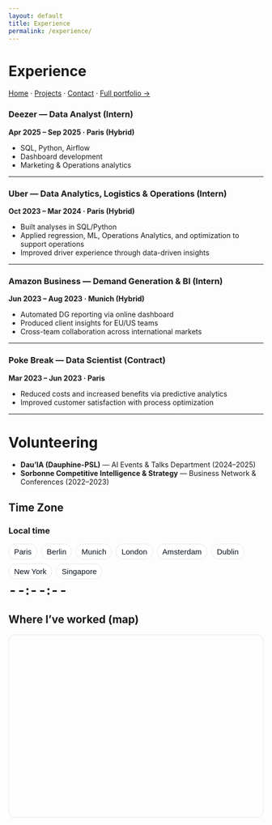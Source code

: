 ```yaml
---
layout: default
title: Experience
permalink: /experience/
---
```

# Experience
[Home](/) · [Projects](/projects/) · [Contact](/contact/) · [Full portfolio →](https://sites.google.com/view/philippeguerrier/home)



### Deezer — Data Analyst (Intern)  
**Apr 2025 – Sep 2025 · Paris (Hybrid)**  
- SQL, Python, Airflow  
- Dashboard development  
- Marketing & Operations analytics  

---

### Uber — Data Analytics, Logistics & Operations (Intern)  
**Oct 2023 – Mar 2024 · Paris (Hybrid)**  
- Built analyses in SQL/Python  
- Applied regression, ML, Operations Analytics, and optimization to support operations  
- Improved driver experience through data-driven insights  

---

### Amazon Business — Demand Generation & BI (Intern)  
**Jun 2023 – Aug 2023 · Munich (Hybrid)**  
- Automated DG reporting via online dashboard  
- Produced client insights for EU/US teams  
- Cross-team collaboration across international markets  

---

### Poke Break — Data Scientist (Contract)  
**Mar 2023 – Jun 2023 · Paris**  
- Reduced costs and increased benefits via predictive analytics  
- Improved customer satisfaction with process optimization  

---

# Volunteering

- **Dau’IA (Dauphine-PSL)** — AI Events & Talks Department (2024–2025)  
- **Sorbonne Competitive Intelligence & Strategy** — Business Network & Conferences (2022–2023)  



## Time Zone

<h3>Local time</h3>
<div class="tz-toolbar" id="exp-tz" data-default-tz="Europe/Paris">
  <!-- Add/remove cities as you like -->
  <button class="tz-chip" data-tz="Europe/Paris">Paris</button>
  <button class="tz-chip" data-tz="Europe/Berlin">Berlin</button>
  <button class="tz-chip" data-tz="Europe/Berlin">Munich</button>
  <button class="tz-chip" data-tz="Europe/London">London</button>
  <button class="tz-chip" data-tz="Europe/Amsterdam">Amsterdam</button>
  <button class="tz-chip" data-tz="Europe/Dublin">Dublin</button>
  <button class="tz-chip" data-tz="America/New_York">New York</button>
  <button class="tz-chip" data-tz="Asia/Singapore">Singapore</button>
</div>

<div class="tz-clock" id="exp-clock" aria-live="polite">
  <span class="big">--:--:--</span>
  <span class="sub"> </span>
</div>


## Where I’ve worked (map)

<div class="map-wrap">
  <div id="exp-map" class="map"></div>
</div>

<link rel="stylesheet" href="https://unpkg.com/leaflet@1.9.4/dist/leaflet.css" />
<script src="https://unpkg.com/leaflet@1.9.4/dist/leaflet.js"></script>

<style>
  /* container = wrapper (controls radius/overflow) + inner map div (fills wrapper) */
  .map-wrap{height:360px;border:1px solid var(--border,#e5e7eb);border-radius:12px;overflow:hidden;margin:12px 0 28px}
  .map{height:100%;width:100%}
  /* readable labels in both themes */
  .leaflet-tooltip{padding:3px 6px;border-radius:6px;border:1px solid #e5e7eb;background:#fff;color:#111827}
  html[data-theme="dark"] .leaflet-tooltip{border-color:#1f2937;background:#111827;color:#e8eef7}
  /* keep map tiles looking okay in dark */
  html[data-theme="dark"] .leaflet-container{filter:saturate(.9) brightness(.95)}
</style>

<script>
(function(){
  if (!window.L) return; // safety

  // ——— Data (deduped by city) ———
  const worked = [
    { name:'Paris, France',   lat:48.8566, lng:2.3522,
      info:'Deezer · Uber · Poke Break · Streamglish' },
    { name:'Munich, Germany', lat:48.1351, lng:11.5820,
      info:'Amazon Business' }
  ];

  // ——— Map ———
  const map = L.map('exp-map', {
    zoomControl: true,
    scrollWheelZoom: true,     // enable scroll hijack
    dragging: true,
    tap: false,
    worldCopyJump: true
  });

  L.tileLayer('https://{s}.tile.openstreetmap.org/{z}/{x}/{y}.png', {
    attribution:'&copy; OpenStreetMap contributors', detectRetina:true, maxZoom:19
  }).addTo(map);

  // markers + always-visible labels
  const markers = worked.map(p => {
    const m = L.circleMarker([p.lat, p.lng], {
      radius:7, color:'#2563eb', weight:2, fillColor:'#2563eb', fillOpacity:.35
    }).addTo(map);
    m.bindTooltip(p.name, {permanent:true, direction:'top', offset:[0,-6]});
    m.bindPopup(`<strong>${p.name}</strong><br>${p.info}`);
    return m;
  });

  // fit bounds & keep user inside the world (prevents grey edges)
  const bounds = L.featureGroup(markers).getBounds();
  map.fitBounds(bounds, {padding:[24,24]});
  map.setMaxBounds([[-85,-180],[85,180]]);

  // fix “grey bar” when the map renders before fonts/layout settle
  const fix = () => map.invalidateSize();
  window.addEventListener('load', fix);
  setTimeout(fix, 350);
})();
</script>


<style>
.tz-toolbar{
  display:flex; flex-wrap:wrap; gap:8px; margin:8px 0 6px;
  --bd:#e5e7eb; --bg:#fff; --tx:#0b1220; --accent:#2563eb; --hover:#f8fafc;
}
.tz-chip{
  border:1px solid var(--bd); background:var(--bg); color:var(--tx);
  padding:6px 10px; border-radius:999px; cursor:pointer; font-size:.95rem;
}
.tz-chip:hover{ background:var(--hover); }
.tz-chip[aria-pressed="true"]{ background:var(--accent); color:#fff; border-color:var(--accent); }
.tz-clock{ display:flex; gap:10px; align-items:baseline; font-feature-settings:"tnum" 1; }
.tz-clock .big{ font-size:1.6rem; font-weight:700; letter-spacing:.02em; }
.tz-clock .sub{ opacity:.8; }

html[data-theme="dark"] .tz-toolbar{
  --bd:#1f2937; --bg:#0f172a; --tx:#e8eef7; --accent:#60a5fa; --hover:#111827;
}
</style>


<script>
(function(){
  // Formatters per time zone (caches for performance)
  const formatters = {};
  function fmt(tz){
    if(!formatters[tz]){
      formatters[tz] = {
        time: new Intl.DateTimeFormat('en-GB', { timeZone: tz, hour:'2-digit', minute:'2-digit', second:'2-digit', hour12:false }),
        date: new Intl.DateTimeFormat('en-GB', { timeZone: tz, weekday:'short', day:'2-digit', month:'short' }),
        tzn:  new Intl.DateTimeFormat('en-GB', { timeZone: tz, timeZoneName:'short' })
      };
    }
    return formatters[tz];
  }

  function wireTzToolbar(toolbarId, clockId){
    const bar = document.getElementById(toolbarId);
    const clock = document.getElementById(clockId);
    if(!bar || !clock) return;

    const chips = Array.from(bar.querySelectorAll('.tz-chip'));
    const big = clock.querySelector('.big');
    const sub = clock.querySelector('.sub');
    const storeKey = 'tz:' + toolbarId;

    let activeTz = localStorage.getItem(storeKey) || bar.getAttribute('data-default-tz') || (chips[0]?.dataset.tz);
    let tickHandle = null;

    function setActiveByTz(tz){
      activeTz = tz;
      localStorage.setItem(storeKey, tz);
      chips.forEach(ch => ch.setAttribute('aria-pressed', ch.dataset.tz === tz ? 'true' : 'false'));
      bar.dispatchEvent(new CustomEvent('tz:change', { detail: { timeZone: tz }}));
      restartTick();
    }

    function render(){
      try{
        const now = new Date();
        const f = fmt(activeTz);
        big.textContent = f.time.format(now);
        // Use the timezone name from a second format (it includes it); extract the tail
        const tzn = f.tzn.formatToParts(now).find(p => p.type === 'timeZoneName')?.value || '';
        sub.textContent = `${f.date.format(now)} • ${tzn}`;
      }catch(e){
        big.textContent = '--:--:--';
        sub.textContent = activeTz;
      }
    }

    function restartTick(){
      if(tickHandle) clearInterval(tickHandle);
      render();
      tickHandle = setInterval(render, 1000);
    }

    // Click behavior
    bar.addEventListener('click', (e)=>{
      const btn = e.target.closest('.tz-chip');
      if(!btn) return;
      e.preventDefault();
      setActiveByTz(btn.dataset.tz);
    });

    // Initial state
    chips.forEach(ch => ch.setAttribute('aria-pressed', 'false'));
    if (activeTz) setActiveByTz(activeTz);
    else if (chips[0]) setActiveByTz(chips[0].dataset.tz);
  }

  // Wire the sections you have on this page:
  wireTzToolbar('exp-tz', 'exp-clock'); // Experience
  wireTzToolbar('now-tz', 'now-clock'); // Now
})();
</script>



